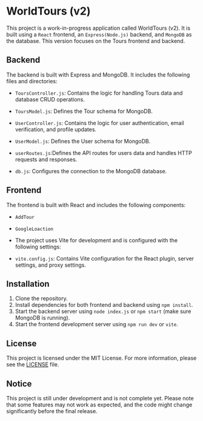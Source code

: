 # WorldTours (v2)

This project is a work-in-progress application called WorldTours (v2). It is built using a `React` frontend, an `Express(Node.js)` backend, and `MongoDB` as the database. This version focuses on the Tours frontend and backend.

## Backend

The backend is built with Express and MongoDB. It includes the following files and directories:

- `ToursController.js`: Contains the logic for handling Tours data and database CRUD operations.
- `ToursModel.js`: Defines the Tour schema for MongoDB.

- `UserController.js`: Contains the logic for user authentication, email verification, and profile updates.
- `UserModel.js`: Defines the User schema for MongoDB.
- `userRoutes.js`:Defines the API routes for users data and handles HTTP requests and responses.

- `db.js`: Configures the connection to the MongoDB database.

## Frontend

The frontend is built with React and includes the following components:

- `AddTour`
- `GoogleLoaction`

- The project uses Vite for development and is configured with the following settings:

- `vite.config.js`: Contains Vite configuration for the React plugin, server settings, and proxy settings.

## Installation

1. Clone the repository.
2. Install dependencies for both frontend and backend using `npm install`.
3. Start the backend server using `node index.js` or `npm start` (make sure MongoDB is running).
4. Start the frontend development server using `npm run dev` or `vite`.

## License

This project is licensed under the MIT License. For more information, please see the [LICENSE](LICENSE) file.

## Notice

This project is still under development and is not complete yet. Please note that some features may not work as expected, and the code might change significantly before the final release.
